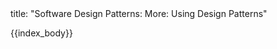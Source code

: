 <frontmatter>
title: "Software Design Patterns: More: Using Design Patterns"
</frontmatter>

{{index_body}}
